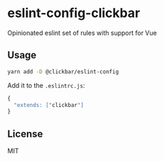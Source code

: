 # eslint-config-clickbar

Opinionated eslint set of rules with support for Vue

## Usage

```sh
yarn add -D @clickbar/eslint-config
```

Add it to the `.eslintrc.js`:

```js
{
  "extends: ["clickbar"]
}
```

## License

MIT
